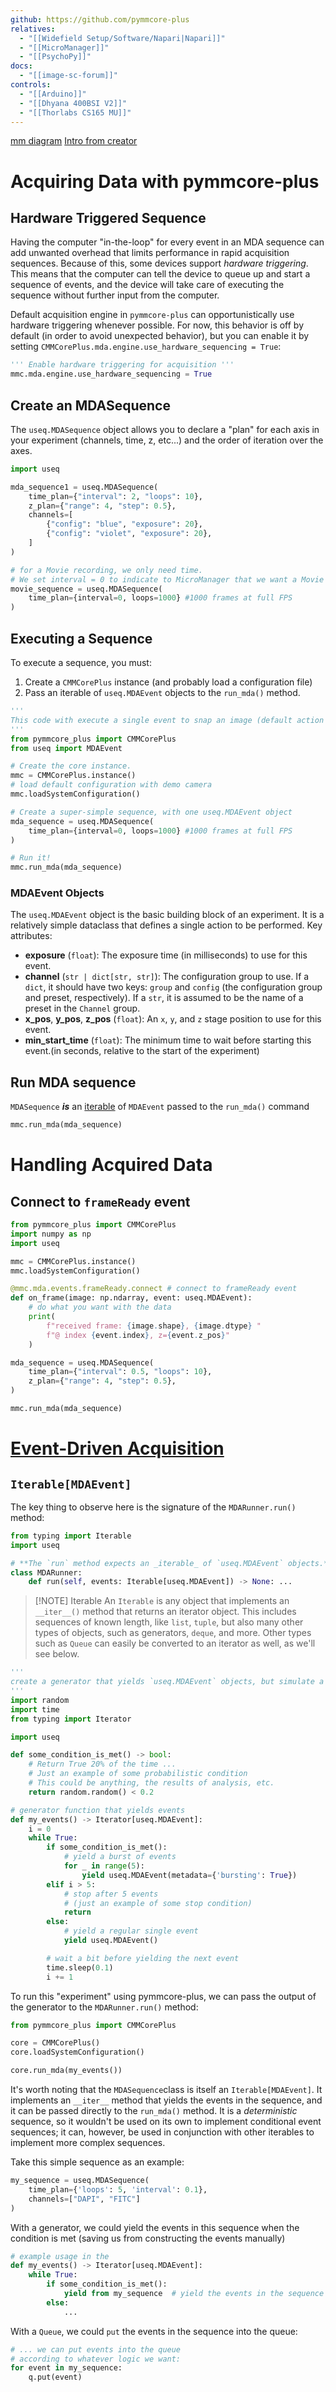 ```yaml
---
github: https://github.com/pymmcore-plus
relatives:
  - "[[Widefield Setup/Software/Napari|Napari]]"
  - "[[MicroManager]]"
  - "[[PsychoPy]]"
docs:
  - "[[image-sc-forum]]"
controls:
  - "[[Arduino]]"
  - "[[Dhyana 400BSI V2]]"
  - "[[Thorlabs CS165 MU]]"
---
```

[mm diagram](https://user-images.githubusercontent.com/1609449/202301602-00ba0fd8-df4f-4993-b0ad-8e3d1cefaf42.png)
[Intro from creator](https://forum.microlist.org/t/belatedly-announcing-pymmcore-plus-an-ecosystem-of-pure-python-tools-for-running-experiments-with-micro-manager-core/2268)

# Acquiring Data with pymmcore-plus

## Hardware Triggered Sequence

Having the computer "in-the-loop" for every event in an MDA sequence can add unwanted overhead that limits performance in rapid acquisition sequences. Because of this, some devices support _hardware triggering_. This means that the computer can tell the device to queue up and start a sequence of events, and the device will take care of executing the sequence without further input from the computer.

Default acquisition engine in `pymmcore-plus` can opportunistically use hardware triggering whenever possible. For now, this behavior is off by default (in order to avoid unexpected behavior), but you can enable it by setting `CMMCorePlus.mda.engine.use_hardware_sequencing = True`:

```python
''' Enable hardware triggering for acquisition '''
mmc.mda.engine.use_hardware_sequencing = True
```

## Create an MDASequence 
The `useq.MDASequence` object allows you to declare a "plan" for each axis in your experiment (channels, time, z, etc...) and the order of iteration over the axes.

```python
import useq

mda_sequence1 = useq.MDASequence(
    time_plan={"interval": 2, "loops": 10},
    z_plan={"range": 4, "step": 0.5},
    channels=[
        {"config": "blue", "exposure": 20},
        {"config": "violet", "exposure": 20},
    ]
)

# for a Movie recording, we only need time. 
# We set interval = 0 to indicate to MicroManager that we want a Movie
movie_sequence = useq.MDASequence(
    time_plan={interval=0, loops=1000} #1000 frames at full FPS
)

```

## Executing a Sequence
To execute a sequence, you must:
1. Create a `CMMCorePlus` instance (and probably load a configuration file)
2. Pass an iterable of `useq.MDAEvent` objects to the `run_mda()` method.

```python
'''
This code with execute a single event to snap an image (default action of MDAEvent)
'''
from pymmcore_plus import CMMCorePlus
from useq import MDAEvent

# Create the core instance.
mmc = CMMCorePlus.instance()  
# load default configuration with demo camera
mmc.loadSystemConfiguration()  

# Create a super-simple sequence, with one useq.MDAEvent object
mda_sequence = useq.MDASequence(
    time_plan={interval=0, loops=1000} #1000 frames at full FPS
)

# Run it!
mmc.run_mda(mda_sequence)
```
### MDAEvent Objects
The `useq.MDAEvent` object is the basic building block of an experiment. It is a relatively simple dataclass that defines a single action to be performed. Key attributes:

- **exposure** (`float`): The exposure time (in milliseconds) to use for this event.
- **channel** (`str | dict[str, str]`): The configuration group to use. If a `dict`, it should have two keys: `group` and `config` (the configuration group and preset, respectively). If a `str`, it is assumed to be the name of a preset in the `Channel` group.
- **x_pos**, **y_pos**, **z_pos** (`float`): An `x`, `y`, and `z` stage position to use for this event.
- **min_start_time** (`float`): The minimum time to wait before starting this event.(in seconds, relative to the start of the experiment)
## Run MDA sequence
`MDASequence` **_is_** an [iterable](https://docs.python.org/3/glossary.html#term-iterable) of `MDAEvent` passed to the `run_mda()` command
```python
mmc.run_mda(mda_sequence)
```

# Handling Acquired Data
## Connect to `frameReady` event
```python
from pymmcore_plus import CMMCorePlus
import numpy as np
import useq

mmc = CMMCorePlus.instance()
mmc.loadSystemConfiguration()

@mmc.mda.events.frameReady.connect # connect to frameReady event
def on_frame(image: np.ndarray, event: useq.MDAEvent):
    # do what you want with the data
    print(
        f"received frame: {image.shape}, {image.dtype} "
        f"@ index {event.index}, z={event.z_pos}"
    )

mda_sequence = useq.MDASequence(
    time_plan={"interval": 0.5, "loops": 10},
    z_plan={"range": 4, "step": 0.5},
)

mmc.run_mda(mda_sequence)
```

# [Event-Driven Acquisition](https://pymmcore-plus.github.io/pymmcore-plus/guides/event_driven_acquisition/)

## `Iterable[MDAEvent]`

The key thing to observe here is the signature of the `MDARunner.run()` method:

```python
from typing import Iterable
import useq

# **The `run` method expects an _iterable_ of `useq.MDAEvent` objects.** 
class MDARunner:
    def run(self, events: Iterable[useq.MDAEvent]) -> None: ...
```


> [!NOTE] Iterable
> An `Iterable` is any object that implements an `__iter__()` method that returns an iterator object. This includes sequences of known length, like `list`, `tuple`, but also many other types of objects, such as generators, `deque`, and more. Other types such as `Queue` can easily be converted to an iterator as well, as we'll see below.


```python
'''
create a generator that yields `useq.MDAEvent` objects, but simulate a "burst" of events when a certain condition is met:
'''
import random
import time
from typing import Iterator

import useq

def some_condition_is_met() -> bool:
    # Return True 20% of the time ...
    # Just an example of some probabilistic condition
    # This could be anything, the results of analysis, etc.
    return random.random() < 0.2

# generator function that yields events
def my_events() -> Iterator[useq.MDAEvent]:
    i = 0
    while True:
        if some_condition_is_met():
            # yield a burst of events
            for _ in range(5):
                yield useq.MDAEvent(metadata={'bursting': True})
        elif i > 5:
            # stop after 5 events
            # (just an example of some stop condition)
            return
        else:
            # yield a regular single event
            yield useq.MDAEvent()

        # wait a bit before yielding the next event 
        time.sleep(0.1)
        i += 1
```

To run this "experiment" using pymmcore-plus, we can pass the output of the generator to the `MDARunner.run()` method:

```python
from pymmcore_plus import CMMCorePlus

core = CMMCorePlus()
core.loadSystemConfiguration()

core.run_mda(my_events())
```

It's worth noting that the `MDASequence`class is itself an `Iterable[MDAEvent]`. It implements an `__iter__` method that yields the events in the sequence, and it can be passed directly to the `run_mda()` method. It is a _deterministic_ sequence, so it wouldn't be used on its own to implement conditional event sequences; it can, however, be used in conjunction with other iterables to implement more complex sequences.

Take this simple sequence as an example:

```python
my_sequence = useq.MDASequence(
    time_plan={'loops': 5, 'interval': 0.1},
    channels=["DAPI", "FITC"]
)
```

With a generator, we could yield the events in this sequence when the condition is met (saving us from constructing the events manually)

```python
# example usage in the
def my_events() -> Iterator[useq.MDAEvent]:
    while True:
        if some_condition_is_met():
            yield from my_sequence  # yield the events in the sequence
        else:
            ...
```

With a `Queue`, we could `put` the events in the sequence into the queue:

```python
# ... we can put events into the queue
# according to whatever logic we want:
for event in my_sequence:
    q.put(event)
```

